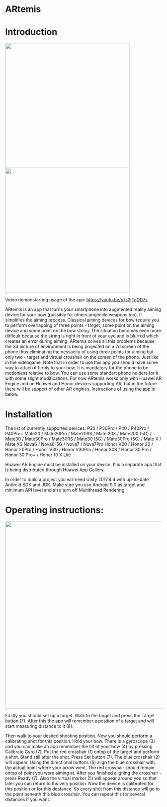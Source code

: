 # ARtemis

# Introduction

<img src="https://user-images.githubusercontent.com/66104180/127740710-99eb2960-6bb5-4822-b3a3-8e7599a883ef.jpg" width="400"/>
<img src="https://user-images.githubusercontent.com/66104180/127740700-0287b059-ac49-4f09-ab9d-5c4b54e9fd73.jpg" width="400"/>

Video demonstarting usage of the app: https://youtu.be/s7s3jTgDD7k

ARtemis is an app that turns your smartphone into augmented reality aiming 
device for your bow (possibly for others projectile weapons too). It simplifies
the aiming process. Classical aiming devices for bow require you to perform overlapping
of three points - target, some point on the aiming device and some point on the bow string. 
The situation becomes even more difficult because the string is right in front of your 
eye and is blurred which creates an error during aiming. ARtemis solves all this problems
because the 3d picture of environment is being projected on a 2d screen of the phone thus
eliminating the nessacity of using three points for aiming but only two - target and virtual
crosshair on the screen of the phone. Just like in the videogame. Note that in order to use
this app you should have some way to attach it firmly to your bow. It is mandatory for the phone
to be motionless relative to bow. You can use some standart phone holders for it with some slight 
modifications. For now ARtemis works only with Huawei AR Engine and on Huawei and Honor devices
supporting AR, but in the future there will be support of other AR engines. Instructions of
using the app is below. 

# Installation

The list of currently supported devices:
P30 / P30Pro / P40 / P40Pro / P40Pro+
Mate20 / Mate20Pro / Mate20RS / Mate 20X / Mate20X (5G) / Mate30 / Mate30Pro / Mate30RS / Mate30 (5G) / Mate30Pro (5G) / Mate X / Mate XS
Nova6 / Nova6-5G / Nova7 / Nova7Pro
Honor V20 / Honor 20 / Honor 20Pro / Honor V30 / Honor V30Pro / Honor 30S / Honor 30 Pro / Honor 30 Pro+ / Honor 10 X Lite

Huawei AR Engine must be installed on your device. It is a separate app that is being distributed through Huawei App Gallery.

In order to build a project you will need Unity 2017.4.4 with up-to-date Android SDK and JDK. 
Make sure you use Android 9.0 as target and minimum API level and also turn off Multithread Rendering. 

# Operating instructions:

<img src="https://user-images.githubusercontent.com/66104180/127740649-e414acc7-dfeb-4af0-b6b7-c7f15739e55b.jpg" width="600"/>

Firstly you should set up a target. Walk to the target and press the Target button (7). After this 
the app will remember a position of a target and will start measuring distance to it (8).

Then walk to your desired shooting position. Now you should perform a calibrating shot
for this position. Hold your bow. There is a gyroscope (3) and you can make an app
remember the tilt of your bow (4) by pressing Calibrate Gyro (7). Put the red crosshair (1)
ontop of the target and perform a shot. Stand still after the shot. Press Set button (7). The
blue crosshair (2) will appear. Using the directional buttons (6) align the blue crosshair
with the actual point where your arrow went. The red crosshair should remain ontop of point you
were aiming at. After you finished aligning the crosshair - press Ready (7). Also the virtual 
marker (5) will appear around you so that later you can return to ths very position. Now the 
device is calibrated for this position or for this destance. So every shot from this distance 
will go to the point beneath this blue crosshair. You can repeat this for several distances 
if you want. 
